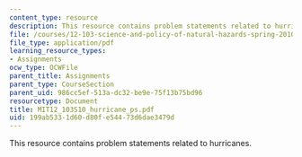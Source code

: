 ```yaml
---
content_type: resource
description: This resource contains problem statements related to hurricanes.
file: /courses/12-103-science-and-policy-of-natural-hazards-spring-2010/199ab5331d60d80fe54473d6dae3479d_MIT12_103S10_hurricane_ps.pdf
file_type: application/pdf
learning_resource_types:
- Assignments
ocw_type: OCWFile
parent_title: Assignments
parent_type: CourseSection
parent_uid: 986cc5ef-513a-dc32-be9e-75f13b75bd96
resourcetype: Document
title: MIT12_103S10_hurricane_ps.pdf
uid: 199ab533-1d60-d80f-e544-73d6dae3479d
---
```

This resource contains problem statements related to hurricanes.

